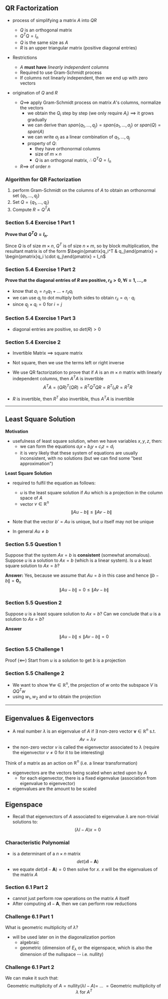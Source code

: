 ## QR Factorization
- process of simplifying a matrix $A$ into $QR$
	- $Q$ is an orthogonal matrix
	- $Q^TQ = I_n$
	- $Q$ is the same size as $A$
	- $R$ is an upper triangular matrix (positive diagonal entries)

- Restrictions
	- $A$ **must have** *linearly independent columns*
	- Required to use Gram-Schmidt process
	- If columns not linearly independent, then we end up with zero vectors

- origination of $Q$ and $R$
	- $Q \implies$ apply Gram-Schmidt process on matrix $A$'s columns, normalize the vectors
		- we obtain the $Q_i$ step by step (we only require $A_i$) $\implies$ it grows gradually
		- we can derive than $span\{q_1, \ldots, q_j\} = span\{a_1, \ldots, a_j\}$ or $span(Q) = span(A)$
		- we can write $a_j$ as a linear combination of $q_1, \ldots, q_j$
		- property of $Q$: 
			- they have orthonormal columns
			- size of $m \times n$
			- $Q$ is an orthogonal matrix, $\therefore Q^TQ = I_n$  
	- $R \implies$ of order $n$

### Algorithm for QR Factorization
1. perform  Gram-Schmidt  on the columns of $A$ to obtain an orthonormal set $\{q_1, \ldots, q_j\}$
2. Set $Q = \{q_1, \ldots, q_j\}$
3. Compute $R = Q^T A$

### Section 5.4 Exercise 1 Part 1
**Prove that $Q^TQ = I_n$.**

Since $Q$ is of size $m \times n$, $Q^T$ is of size $n \times m$, so by block multiplication, the resultant matrix is of the form $\begin{pmatrix}q_i^T & q_j\end{pmatrix} = \begin{pmatrix}q_i \cdot q_j\end{pmatrix} = I_n$

### Section 5.4 Exercise 1 Part 2
**Prove that the diagonal entries of $R$ are positive, $r_{ii} \gt 0$, $\forall i = 1, \ldots, n$**
- know that $a_i = r_{1i}q_1 + \ldots + r_{ii}q_i$
- we can use $q_i$ to dot multiply both sides to obtain $r_{ii} = a_i \cdot q_i$
- since $q_j \times q_i = 0$ for $i = j$
### Section 5.4 Exercise 1 Part 3
- diagonal entries are positive, so $det(R) \gt 0$
### Section 5.4 Exercise 2
- Invertible Matrix $\implies$ square matrix
- Not square, then we use the terms left or right inverse

- We use QR factorization to prove that if $A$ is an $m \times n$ matrix with linearly independent columns, then $A^TA$ is invertible
$$
A^T A = (QR)^T (QR) = R^T Q^T QR = R^T I_n R = R^T R
$$
- $R$ is invertible, then $R^T$ also invertible, thus $A^TA$ is invertible

---
## Least Square Solution
**Motivation**
- usefulness of least square solution, when we have variables $x, y, z$, then:
	- we can form the equations $a_ix + b_iy + c_iz = d_i$
	- it is very likely that these system of equations are usually inconsistent, with no solutions (but we can find some "best approximation")

**Least Square Solution**
- required to fulfil the equation as follows:
	- $u$ is the least square solution if $Au$ which is a projection in the column space of $A$
	- vector $v \in \mathbb{R}^n$
$$
\lVert Au - b \rVert \leq \lVert Av - b \rVert 
$$

- Note that the vector $b' = Au$ is unique, but $u$ itself may not be unique
- In general $Au \neq b$
### Section 5.5 Question 1
Suppose that the system $Ax =b$ is **consistent** (somewhat anomalous).
Suppose $u$ is a solution to $Ax = b$ (which is a linear system). Is $u$ a least square solution to $Ax =b$?

**Answer:** Yes, because we assume that $Au =b$ in this case and hence $\lVert b - b \rVert = \textbf{0}_n$
$$
\lVert Au - b \rVert  = 0\leq \lVert Av - b \rVert 
$$

### Section 5.5 Question 2
Suppose $u$ is a least square solution to $Ax =b$? Can we conclude that $u$ is a solution to $Ax = b$?

**Answer**
$$
\lVert Au - b \rVert \leq \lVert Av - b \rVert  = 0
$$

### Section 5.5 Challenge 1
Proof ($\impliedby$)
Start from $u$ is a solution to get $b$ is a projection

### Section 5.5 Challenge 2
- We want to show $\forall w \in \mathbb{R}^n$, the projection of $w$ onto the subspace $V$ is $QQ^Tw$
- using $w_1, w_2$ and $w$ to obtain the projection

---
## Eigenvalues & Eigenvectors
- A real number $\lambda$ is an eigenvalue of $A$ if $\exists$ non-zero vector $\textbf{v} \in \mathbb{R}^{n}$ s.t.
$$
Av = \lambda v
$$
- the non-zero vector $v$ is called the eigenvector associated to $\lambda$ (require the eigenvector $v \neq 0$ for it to be interesting)

Think of a matrix as an action on $\mathbb{R}^{n}$ (i.e. a linear transformation)
- eigenvectors are the vectors being scaled when acted upon by $A$
	- for each eigenvector, there is a fixed eigenvalue (association from eigenvalue to eigenvector)
- eigenvalues are the amount to be scaled
## Eigenspace
- Recall that eigenvectors of $A$ associated to eigenvalue $\lambda$ are non-trivial solutions to:
$$
(\lambda I - A)x = 0
$$

### Characteristic Polynomial
- is a determinant of a $n \times n$ matrix
$$
det(x\textbf{I} - \textbf{A})
$$
- we equate $det(x\textbf{I} - \textbf{A}) = 0$ then solve for $x$. $x$ will be the eigenvalues of the matrix $A$

### Section 6.1 Part 2
- cannot just perform row operations on the matrix $A$ itself
- After computing $x\textbf{I} - \textbf{A}$, then we can perform row reductions

### Challenge 6.1 Part 1
What is geometric multiplicity of $\lambda$?
- will be used later on in the diagonalization portion
	- algebraic
	- geometric (dimension of $E_{\lambda}$ or the eigenspace, which is also the dimension of the nullspace -- i.e. nullity)

### Challenge 6.1 Part 2
We can make it such that:
$$
\text{Geometric multiplicity of } A = \text{nullity}(\lambda I - A) = \:\ldots \:= \text{Geometric multiplicity of } \lambda \text{ for } A^T
$$